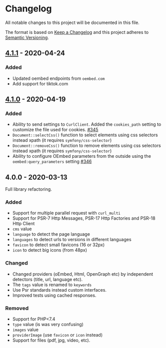 # Changelog

All notable changes to this project will be documented in this file.

The format is based on [Keep a Changelog](http://keepachangelog.com/)
and this project adheres to [Semantic Versioning](http://semver.org/).

## [4.1.1] - 2020-04-24
### Added
- Updated oembed endpoints from `oembed.com`
- Add support for tiktok.com

## [4.1.0] - 2020-04-19
### Added
- Ability to send settings to `CurlClient`. Added the `cookies_path` setting to customize the file used for cookies. [#345]
- `Document::selectCss()` function to select elements using css selectors instead xpath (it requires `symfony/css-selector`)
- `Document::removeCss()` function to remove elements using css selectors instead xpath (it requires `symfony/css-selector`)
- Ability to configure OEmbed parameters from the outside using the `oembed:query_parameters` setting [#346]

## 4.0.0 - 2020-03-13
Full library refactoring.

### Added
- Support for multiple parallel request with `curl_multi`
- Support for PSR-7 Http Messages, PSR-17 Http Factories and PSR-18 Http Client
- `cms` value
- `language` to detect the page language
- `languages` to detect urls to versions in different languages
- `favicon` to detect small favicons (16 or 32px)
- `icon` to detect big icons (from 48px)

### Changed
- Changed providers (oEmbed, Html, OpenGraph etc) by independent detectors (title, url, language etc).
- The `tags` value is renamed to `keywords`
- Use Psr standards instead custom interfaces.
- Improved tests using cached responses.

### Removed
- Support for PHP<7.4
- `type` value (is was very confusing)
- `images` value
- `providerImage` (use `favicon` or `icon` instead)
- Support for files (pdf, jpg, video, etc).

[#345]: https://github.com/oscarotero/Embed/issues/345
[#346]: https://github.com/oscarotero/Embed/issues/346

[4.1.1]: https://github.com/oscarotero/Embed/compare/v4.1.0...v4.1.1
[4.1.0]: https://github.com/oscarotero/Embed/compare/v4.0.0...v4.1.0
